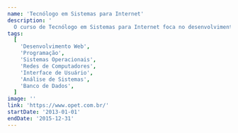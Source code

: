 ```yaml
---
name: 'Tecnólogo em Sistemas para Internet'
description: '
  O curso de Tecnólogo em Sistemas para Internet foca no desenvolvimento de programas, interfaces, aplicativos e portais web. Prepara profissionais para planejar, desenvolver e manter aplicações web, abordando programação, sistemas operacionais e redes. O projeto final envolve criar um site e loja com sistema de gerenciamento.'
tags:
  [
    'Desenvolvimento Web',
    'Programação',
    'Sistemas Operacionais',
    'Redes de Computadores',
    'Interface de Usuário',
    'Análise de Sistemas',
    'Banco de Dados',
  ]
image: ''
link: 'https://www.opet.com.br/'
startDate: '2013-01-01'
endDate: '2015-12-31'
---
```

